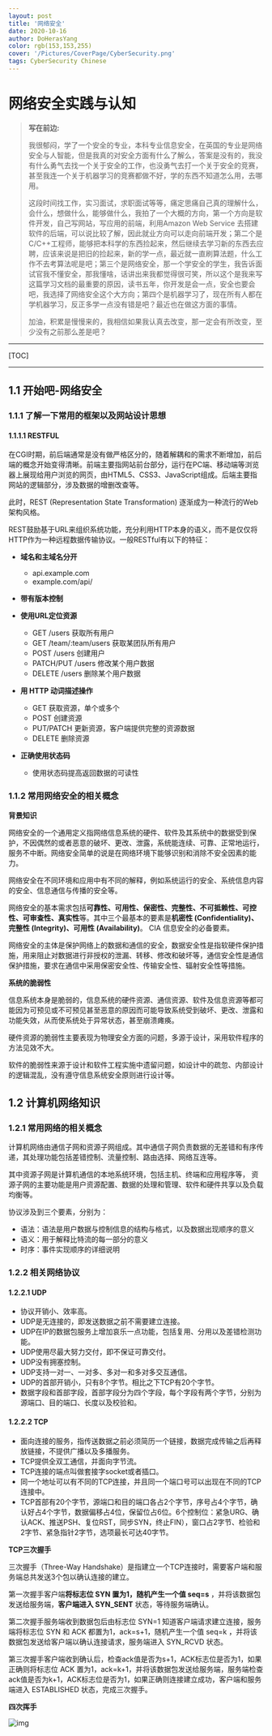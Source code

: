 ```yaml
---
layout: post
title: '网络安全'
date: 2020-10-16
author: DoHerasYang
color: rgb(153,153,255)
cover: '/Pictures/CoverPage/CyberSecurity.png'
tags: CyberSecurity Chinese
---
```


# 网络安全实践与认知

> **写在前边:**
>
> 我很郁闷，学了一个安全的专业，本科专业信息安全，在英国的专业是网络安全与人智能，但是我真的对安全方面有什么了解么，答案是没有的，我没有什么勇气去找一个关于安全的工作，也没勇气去打一个关于安全的竞赛，甚至我连一个关于机器学习的竞赛都做不好，学的东西不知道怎么用，去哪用。
>
> 这段时间找工作，实习面试，求职面试等等，痛定思痛自己真的理解什么，会什么，想做什么，能够做什么，我拍了一个大概的方向，第一个方向是软件开发，自己写网站，写应用的前端，利用Amazon Web Service 去搭建软件的后端，可以说比较了解，因此就业方向可以走向前端开发；第二个是C/C++工程师，能够把本科学的东西捡起来，然后继续去学习新的东西去应聘，应该来说是把旧的捡起来，新的学一点，最近就一直刷算法题，什么工作不去考算法呢是吧；第三个是网络安全，那一个学安全的学生，我告诉面试官我不懂安全，那我懂啥，话讲出来我都觉得很可笑，所以这个是我来写这篇学习文档的最重要的原因，读书五年，你开发是会一点，安全也要会吧，我选择了网络安全这个大方向；第四个是机器学习了，现在所有人都在学机器学习，反正多学一点没有错是吧？最近也在做这方面的事情。
>
> 加油，积累是慢慢来的，我相信如果我认真去改变，那一定会有所改变，至少没有之前那么差是吧？

---

[TOC]

---

## 1.1 开始吧-网络安全

### 1.1.1 了解一下常用的框架以及网站设计思想

#### 1.1.1.1 RESTFUL

在CGI时期，前后端通常是没有做严格区分的，随着解耦和的需求不断增加，前后端的概念开始变得清晰。前端主要指网站前台部分，运行在PC端、移动端等浏览器上展现给用户浏览的网页，由HTML5、CSS3、JavaScript组成。后端主要指网站的逻辑部分，涉及数据的增删改查等。

此时，REST (Representation State Transformation) 逐渐成为一种流行的Web架构风格。

REST鼓励基于URL来组织系统功能，充分利用HTTP本身的语义，而不是仅仅将HTTP作为一种远程数据传输协议。一般RESTful有以下的特征：

+ **域名和主域名分开**

  + api.example.com
  + example.com/api/

+ **带有版本控制**

+ **使用URL定位资源**

  - GET /users 获取所有用户
  - GET /team/:team/users 获取某团队所有用户
  - POST /users 创建用户
  - PATCH/PUT /users 修改某个用户数据
  - DELETE /users 删除某个用户数据

+ **用 HTTP 动词描述操作**

  - GET 获取资源，单个或多个
  - POST 创建资源
  - PUT/PATCH 更新资源，客户端提供完整的资源数据
  - DELETE 删除资源

+ **正确使用状态码**

  - 使用状态码提高返回数据的可读性

### 1.1.2 常用网络安全的相关概念

**背景知识**

网络安全的一个通用定义指网络信息系统的硬件、软件及其系统中的数据受到保护，不因偶然的或者恶意的破坏、更改、泄露，系统能连续、可靠、正常地运行，服务不中断。网络安全简单的说是在网络环境下能够识别和消除不安全因素的能力。

网络安全在不同环境和应用中有不同的解释，例如系统运行的安全、系统信息内容的安全、信息通信与传播的安全等。

网络安全的基本需求包括**可靠性、可用性、保密性、完整性、不可抵赖性、可控性、可审查性、真实性**等。其中三个最基本的要素是**机密性 (Confidentiality)、完整性 (Integrity)、可用性 (Availability)**。 CIA 信息安全的必备要素。

网络安全的主体是保护网络上的数据和通信的安全，数据安全性是指软硬件保护措施，用来阻止对数据进行非授权的泄漏、转移、修改和破坏等，通信安全性是通信保护措施，要求在通信中采用保密安全性、传输安全性、辐射安全性等措施。

**系统的脆弱性**

信息系统本身是脆弱的，信息系统的硬件资源、通信资源、软件及信息资源等都可能因为可预见或不可预见甚至恶意的原因而可能导致系统受到破坏、更改、泄露和功能失效，从而使系统处于异常状态，甚至崩溃瘫痪。

硬件资源的脆弱性主要表现为物理安全方面的问题，多源于设计，采用软件程序的方法见效不大。

软件的脆弱性来源于设计和软件工程实施中遗留问题，如设计中的疏忽、内部设计的逻辑混乱，没有遵守信息系统安全原则进行设计等。

## 1.2 计算机网络知识

### 1.2.1 常用网络的相关概念

计算机网络由通信子网和资源子网组成。其中通信子网负责数据的无差错和有序传递，其处理功能包括差错控制、流量控制、路由选择、网络互连等。

其中资源子网是计算机通信的本地系统环境，包括主机、终端和应用程序等， 资源子网的主要功能是用户资源配置、数据的处理和管理、软件和硬件共享以及负载 均衡等。

协议涉及到三个要素，分别为：

- 语法：语法是用户数据与控制信息的结构与格式，以及数据出现顺序的意义
- 语义：用于解释比特流的每一部分的意义
- 时序：事件实现顺序的详细说明

### 1.2.2 相关网络协议

#### 1.2.2.1 UDP

- 协议开销小、效率高。
- UDP是无连接的，即发送数据之前不需要建立连接。
- UDP在IP的数据包服务上增加哀乐一点功能，包括复用、分用以及差错检测功能。
- UDP使用尽最大努力交付，即不保证可靠交付。
- UDP没有拥塞控制。
- UDP支持一对一、一对多、多对一和多对多交互通信。
- UDP的首部开销小，只有8个字节。相比之下TCP有20个字节。
- 数据字段和首部字段，首部字段分为四个字段，每个字段有两个字节，分别为源端口、目的端口、长度以及校验和。

#### 1.2.2.2 TCP

+ 面向连接的服务，指传送数据之前必须简历一个链接，数据完成传输之后再释放链接，不提供广播以及多播服务。 
+ TCP提供全双工通信，并面向字节流。
+ TCP连接的端点叫做套接字socket或者插口。
+ 同一个地址可以有不同的TCP连接，并且同一个端口号可以出现在不同的TCP连接中。
+ TCP首部有20个字节，源端口和目的端口各占2个字节，序号占4个字节，确认好占4个字节，数据偏移占4位，保留位占6位。6个控制位：紧急URG、确认ACK、推送PSH、复位RST，同步SYN，终止FIN），窗口占2字节、检验和2字节、紧急指针2字节，选项最长可达40字节。

**TCP三次握手**

三次握手（Three-Way Handshake）是指建立一个TCP连接时，需要客户端和服务端总共发送3个包以确认连接的建立。

第一次握手客户端**将标志位 SYN 置为1，随机产生一个值 seq=s** ，并将该数据包发送给服务端，**客户端进入 SYN_SENT** 状态，等待服务端确认。

第二次握手服务端收到数据包后由标志位 SYN=1 知道客户端请求建立连接，服务端将标志位 SYN 和 ACK 都置为1，ack=s+1，随机产生一个值 seq=k ，并将该数据包发送给客户端以确认连接请求，服务端进入 SYN_RCVD 状态。

第三次握手客户端收到确认后，检查ack值是否为s+1，ACK标志位是否为1，如果正确则将标志位 ACK 置为1，ack=k+1，并将该数据包发送给服务端，服务端检查ack值是否为k+1，ACK标志位是否为1，如果正确则连接建立成功，客户端和服务端进入 ESTABLISHED 状态，完成三次握手。

**四次挥手**



![img](http://uploadfiles.nowcoder.com/images/20150914/270051_1442195821492_0E892E139AC94A6E38238F4F20A57399)

